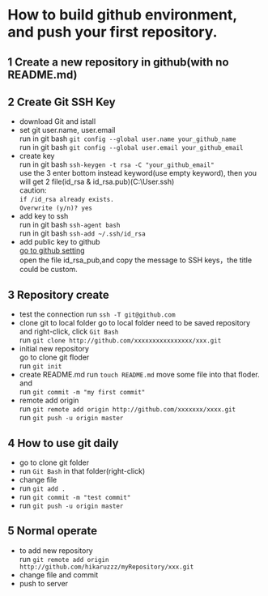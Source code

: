 # How to build github environment, and push your first repository.
## 1 Create a new repository in github(with no README.md)
## 2 Create Git SSH Key  
* download Git and istall
* set git user.name, user.email  
run in git bash `git config --global user.name your_github_name`  
run in git bash `git config --global user.email your_github_email`  
* create key  
run in git bash `ssh-keygen -t rsa -C "your_github_email"`   
use the 3 enter bottom instead keyword(use empty keyword), then you will get 2 file(id_rsa & id_rsa.pub)(C:\User\.ssh\)  
caution:  
`if /id_rsa already exists.`  
`Overwrite (y/n)? yes`  
* add key to ssh  
run in git bash `ssh-agent bash`  
run in git bash `ssh-add ~/.ssh/id_rsa`  
* add public key to github  
[go to github setting]("https://github.com/settings/keys")  
open the file id_rsa_pub,and copy the message to SSH keys，the title could be custom.
## 3 Repository create
* test the connection
run `ssh -T git@github.com`
* clone git to local folder
go to local folder need to be saved repository  
and right-click, click `Git Bash`  
run `git clone http://github.com/xxxxxxxxxxxxxxxx/xxx.git`
* initial new repository   
go to clone git floder    
run `git init`   
* create README.md
run `touch README.md`
move some file into that floder. and   
run `git commit -m "my first commit"`   
* remote add origin  
run `git remote add origin http://github.com/xxxxxxx/xxxx.git`  
run `git push -u origin master`   

## 4 How to use git daily
* go to clone git folder
* run `Git Bash` in that folder(right-click)
* change file
* run `git add .`
* run `git commit -m "test commit"`
* run `git push -u origin master`
## 5 Normal operate
* to add new repository  
run `git remote add origin http://github.com/hikaruzzz/myRepository/xxx.git`
* change file and commit
* push to server
